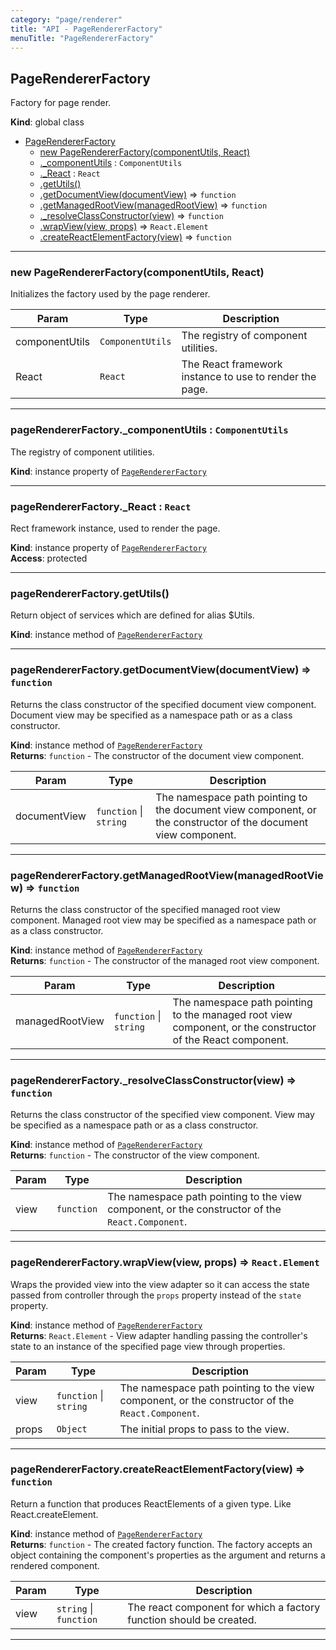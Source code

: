 ```yaml
---
category: "page/renderer"
title: "API - PageRendererFactory"
menuTitle: "PageRendererFactory"
---
```


## PageRendererFactory&nbsp;<a name="PageRendererFactory" href="https://github.com/seznam/ima/blob/v17.11.2/packages/core/src/page/renderer/PageRendererFactory.js#L6" target="_blank"><span class="icon"><i class="fas fa-external-link-alt fa-xs"></i></span></a>
Factory for page render.

**Kind**: global class  

* [PageRendererFactory](#PageRendererFactory)
    * [new PageRendererFactory(componentUtils, React)](#new_PageRendererFactory_new)
    * [._componentUtils](#PageRendererFactory+_componentUtils) : <code>ComponentUtils</code>
    * [._React](#PageRendererFactory+_React) : <code>React</code>
    * [.getUtils()](#PageRendererFactory+getUtils)
    * [.getDocumentView(documentView)](#PageRendererFactory+getDocumentView) ⇒ <code>function</code>
    * [.getManagedRootView(managedRootView)](#PageRendererFactory+getManagedRootView) ⇒ <code>function</code>
    * [._resolveClassConstructor(view)](#PageRendererFactory+_resolveClassConstructor) ⇒ <code>function</code>
    * [.wrapView(view, props)](#PageRendererFactory+wrapView) ⇒ <code>React.Element</code>
    * [.createReactElementFactory(view)](#PageRendererFactory+createReactElementFactory) ⇒ <code>function</code>


* * *

### new PageRendererFactory(componentUtils, React)&nbsp;<a name="new_PageRendererFactory_new"></a>
Initializes the factory used by the page renderer.


| Param | Type | Description |
| --- | --- | --- |
| componentUtils | <code>ComponentUtils</code> | The registry of component utilities. |
| React | <code>React</code> | The React framework instance to use to render the        page. |


* * *

### pageRendererFactory.\_componentUtils : <code>ComponentUtils</code>&nbsp;<a name="PageRendererFactory+_componentUtils" href="https://github.com/seznam/ima/blob/v17.11.2/packages/core/src/page/renderer/PageRendererFactory.js#L20" target="_blank"><span class="icon"><i class="fas fa-external-link-alt fa-xs"></i></span></a>
The registry of component utilities.

**Kind**: instance property of [<code>PageRendererFactory</code>](#PageRendererFactory)  

* * *

### pageRendererFactory.\_React : <code>React</code>&nbsp;<a name="PageRendererFactory+_React" href="https://github.com/seznam/ima/blob/v17.11.2/packages/core/src/page/renderer/PageRendererFactory.js#L28" target="_blank"><span class="icon"><i class="fas fa-external-link-alt fa-xs"></i></span></a>
Rect framework instance, used to render the page.

**Kind**: instance property of [<code>PageRendererFactory</code>](#PageRendererFactory)  
**Access**: protected  

* * *

### pageRendererFactory.getUtils()&nbsp;<a name="PageRendererFactory+getUtils" href="https://github.com/seznam/ima/blob/v17.11.2/packages/core/src/page/renderer/PageRendererFactory.js#L34" target="_blank"><span class="icon"><i class="fas fa-external-link-alt fa-xs"></i></span></a>
Return object of services which are defined for alias $Utils.

**Kind**: instance method of [<code>PageRendererFactory</code>](#PageRendererFactory)  

* * *

### pageRendererFactory.getDocumentView(documentView) ⇒ <code>function</code>&nbsp;<a name="PageRendererFactory+getDocumentView" href="https://github.com/seznam/ima/blob/v17.11.2/packages/core/src/page/renderer/PageRendererFactory.js#L49" target="_blank"><span class="icon"><i class="fas fa-external-link-alt fa-xs"></i></span></a>
Returns the class constructor of the specified document view component.
Document view may be specified as a namespace path or as a class
constructor.

**Kind**: instance method of [<code>PageRendererFactory</code>](#PageRendererFactory)  
**Returns**: <code>function</code> - The constructor of the document
        view component.  

| Param | Type | Description |
| --- | --- | --- |
| documentView | <code>function</code> \| <code>string</code> | The        namespace path pointing to the document view component, or the        constructor of the document view component. |


* * *

### pageRendererFactory.getManagedRootView(managedRootView) ⇒ <code>function</code>&nbsp;<a name="PageRendererFactory+getManagedRootView" href="https://github.com/seznam/ima/blob/v17.11.2/packages/core/src/page/renderer/PageRendererFactory.js#L77" target="_blank"><span class="icon"><i class="fas fa-external-link-alt fa-xs"></i></span></a>
Returns the class constructor of the specified managed root view
component. Managed root view may be specified as a namespace
path or as a class constructor.

**Kind**: instance method of [<code>PageRendererFactory</code>](#PageRendererFactory)  
**Returns**: <code>function</code> - The constructor of the managed
        root view component.  

| Param | Type | Description |
| --- | --- | --- |
| managedRootView | <code>function</code> \| <code>string</code> | The        namespace path pointing to the managed root view component, or        the constructor of the React component. |


* * *

### pageRendererFactory.\_resolveClassConstructor(view) ⇒ <code>function</code>&nbsp;<a name="PageRendererFactory+_resolveClassConstructor" href="https://github.com/seznam/ima/blob/v17.11.2/packages/core/src/page/renderer/PageRendererFactory.js#L105" target="_blank"><span class="icon"><i class="fas fa-external-link-alt fa-xs"></i></span></a>
Returns the class constructor of the specified view component.
View may be specified as a namespace path or as a class
constructor.

**Kind**: instance method of [<code>PageRendererFactory</code>](#PageRendererFactory)  
**Returns**: <code>function</code> - The constructor of the view
        component.  

| Param | Type | Description |
| --- | --- | --- |
| view | <code>function</code> | The namespace path        pointing to the view component, or the constructor        of the <code>React.Component</code>. |


* * *

### pageRendererFactory.wrapView(view, props) ⇒ <code>React.Element</code>&nbsp;<a name="PageRendererFactory+wrapView" href="https://github.com/seznam/ima/blob/v17.11.2/packages/core/src/page/renderer/PageRendererFactory.js#L132" target="_blank"><span class="icon"><i class="fas fa-external-link-alt fa-xs"></i></span></a>
Wraps the provided view into the view adapter so it can access the state
passed from controller through the <code>props</code> property instead of the
<code>state</code> property.

**Kind**: instance method of [<code>PageRendererFactory</code>](#PageRendererFactory)  
**Returns**: <code>React.Element</code> - View adapter handling passing the controller's
        state to an instance of the specified page view through
        properties.  

| Param | Type | Description |
| --- | --- | --- |
| view | <code>function</code> \| <code>string</code> | The namespace path        pointing to the view component, or the constructor        of the <code>React.Component</code>. |
| props | <code>Object</code> | The initial props to pass to the view. |


* * *

### pageRendererFactory.createReactElementFactory(view) ⇒ <code>function</code>&nbsp;<a name="PageRendererFactory+createReactElementFactory" href="https://github.com/seznam/ima/blob/v17.11.2/packages/core/src/page/renderer/PageRendererFactory.js#L150" target="_blank"><span class="icon"><i class="fas fa-external-link-alt fa-xs"></i></span></a>
Return a function that produces ReactElements of a given type.
Like React.createElement.

**Kind**: instance method of [<code>PageRendererFactory</code>](#PageRendererFactory)  
**Returns**: <code>function</code> - The created factory
        function. The factory accepts an object containing the
        component's properties as the argument and returns a rendered
        component.  

| Param | Type | Description |
| --- | --- | --- |
| view | <code>string</code> \| <code>function</code> | The react        component for which a factory function should be created. |


* * *

